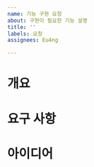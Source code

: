 ```yaml
---
name: 기능 구현 요청
about: 구현이 필요한 기능 설명
title: ''
labels: 요청
assignees: Eu4ng

---
```


# 개요

# 요구 사항

# 아이디어
